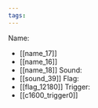 ```yaml
---
tags:
---
```

Name:
- [[name_17]]
- [[name_16]]
- [[name_18]]
Sound:
- [[sound_39]]
Flag:
- [[flag_12180]]
Trigger:
- [[c1600_trigger0]]
